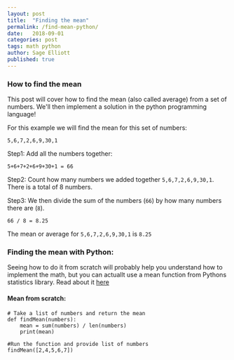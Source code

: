 ```yaml
---
layout: post
title:  "Finding the mean"
permalink: /find-mean-python/
date:   2018-09-01
categories: post
tags: math python
author: Sage Elliott
published: true
---
```


### How to find the mean

This post will cover how to find the mean (also called average) from a set of numbers. We'll then implement a solution in the python programming language!

For this example we will find the mean for this set of numbers: 

`5,6,7,2,6,9,30,1` 

Step1: Add all the numbers together:

`5+6+7+2+6+9+30+1 = 66`

Step2: Count how many numbers we added together `5,6,7,2,6,9,30,1`. There is a total of 8 numbers. 

Step3: We then divide the sum of the numbers (`66`) by how many numbers there are (`8`).

`66 / 8 = 8.25` 

The mean or average for `5,6,7,2,6,9,30,1` is `8.25`

### Finding the mean with Python:

Seeing how to do it from scratch will probably help you understand how to implement the math, but you can actuallt use a mean function from Pythons statistics library. Read about it [here](https://docs.python.org/3/library/statistics.html#statistics.mean)

#### Mean from scratch:

```
# Take a list of numbers and return the mean
def findMean(numbers):
    mean = sum(numbers) / len(numbers)
    print(mean)

#Run the function and provide list of numbers 
findMean([2,4,5,6,7])
```


